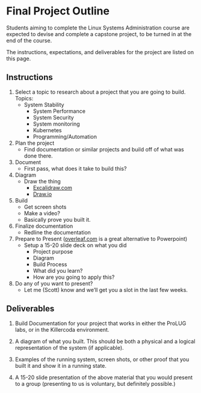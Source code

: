 # Final Project Outline

Students aiming to complete the Linux Systems Administration course are expected to
devise and complete a capstone project, to be turned in at the end of the course.

The instructions, expectations, and deliverables for the project are listed on this
page.

## Instructions

1. Select a topic to research about a project that you are going to build.  
Topics:  
    - System Stability
        - System Performance
        - System Security
        - System monitoring
        - Kubernetes
        - Programming/Automation
2. Plan the project
    - Find documentation or similar projects and build off of what was done there.
3. Document
    - First pass, what does it take to build this?
4. Diagram
    - Draw the thing
        - [Excalidraw.com](https://excalidraw.com)
        - [Draw.io](https://draw.io)
5. Build
    - Get screen shots
    - Make a video?
    - Basically prove you built it.
6. Finalize documentation
    - Redline the documentation
7. Prepare to Present ([overleaf.com](https://www.overleaf.com/) is a great alternative to Powerpoint)
    - Setup a 15-20 slide deck on what you did
        - Project purpose
        - Diagram
        - Build Process
        - What did you learn?
        - How are you going to apply this?
8. Do any of you want to present?
    - Let me (Scott) know and we’ll get you a slot in the last few weeks.

## Deliverables

1. Build Documentation for your project that works in either the ProLUG labs, or in
   the Killercoda environment.

2. A diagram of what you built. This should be both a physical and a logical
   representation of the system (if applicable).

3. Examples of the running system, screen shots, or other proof that you built it and
   show it in a running state.

4. A 15-20 slide presentation of the above material that you would present to a group (presenting
   to us is voluntary, but definitely possible.)
